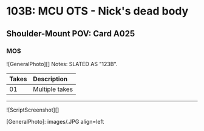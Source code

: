 # 103B: MCU OTS - Nick's dead body

## Shoulder-Mount POV: Card A025

### MOS

![GeneralPhoto][]
Notes: SLATED AS "123B".

| Takes | Description |
|:---|:----|
| 01 | Multiple takes |

----

![ScriptScreenshot][]


[GeneralPhoto]:  images/.JPG align=left
